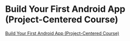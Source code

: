 # Build Your First Android App (Project-Centered Course)

[Build Your First Android App (Project-Centered Course)](https://www.coursera.org/learn/android-app/home/welcome)
